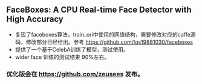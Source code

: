 ## FaceBoxes: A CPU Real-time Face Detector with High Accuracy
- 复现了faceboxes算法，train_ori中使用的网络结构，需要修改对应的caffe源码，修改部分已经给出。参考 https://github.com/lqs19881030/faceboxes
- 提供了一个基于CelebA训练了模型，测试使用。
- wider face 训练的测试结果 90%左右。

### 优化版会在 https://github.com/zeusees 发布。
